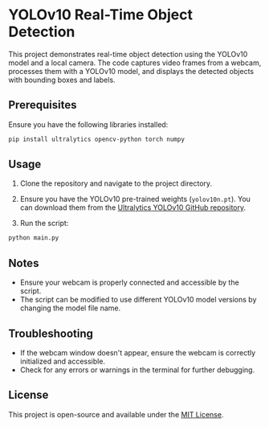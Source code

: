 # YOLOv10 Real-Time Object Detection

This project demonstrates real-time object detection using the YOLOv10 model and a local camera. The code captures video frames from a webcam, processes them with a YOLOv10 model, and displays the detected objects with bounding boxes and labels.

## Prerequisites

Ensure you have the following libraries installed:

```bash
pip install ultralytics opencv-python torch numpy
```

## Usage

1. Clone the repository and navigate to the project directory.

2. Ensure you have the YOLOv10 pre-trained weights (`yolov10n.pt`). You can download them from the [Ultralytics YOLOv10 GitHub repository](https://github.com/ultralytics/ultralytics).

3. Run the script:

```bash
python main.py
```

## Notes

- Ensure your webcam is properly connected and accessible by the script.
- The script can be modified to use different YOLOv10 model versions by changing the model file name.

## Troubleshooting

- If the webcam window doesn't appear, ensure the webcam is correctly initialized and accessible.
- Check for any errors or warnings in the terminal for further debugging.

## License

This project is open-source and available under the [MIT License](LICENSE).
